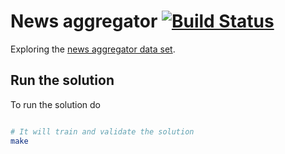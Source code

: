 # News aggregator [![Build Status](https://travis-ci.com/kqf/news-aggregator.svg?token=7bkqqhrPB19pD1YKrAZM&branch=master)](https://travis-ci.com/kqf/news-aggregator)

Exploring the [news aggregator data set](http://archive.ics.uci.edu/ml/datasets/News+Aggregator).

## Run the solution
To run the solution do
```bash

# It will train and validate the solution
make 
```
